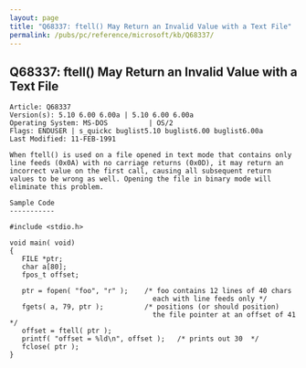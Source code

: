 ```yaml
---
layout: page
title: "Q68337: ftell() May Return an Invalid Value with a Text File"
permalink: /pubs/pc/reference/microsoft/kb/Q68337/
---
```


## Q68337: ftell() May Return an Invalid Value with a Text File

	Article: Q68337
	Version(s): 5.10 6.00 6.00a | 5.10 6.00 6.00a
	Operating System: MS-DOS          | OS/2
	Flags: ENDUSER | s_quickc buglist5.10 buglist6.00 buglist6.00a
	Last Modified: 11-FEB-1991
	
	When ftell() is used on a file opened in text mode that contains only
	line feeds (0x0A) with no carriage returns (0x0D), it may return an
	incorrect value on the first call, causing all subsequent return
	values to be wrong as well. Opening the file in binary mode will
	eliminate this problem.
	
	Sample Code
	-----------
	
	#include <stdio.h>
	
	void main( void)
	{
	   FILE *ptr;
	   char a[80];
	   fpos_t offset;
	
	   ptr = fopen( "foo", "r" );    /* foo contains 12 lines of 40 chars
	                                   each with line feeds only */
	   fgets( a, 79, ptr );          /* positions (or should position)
	                                   the file pointer at an offset of 41 */
	   offset = ftell( ptr );
	   printf( "offset = %ld\n", offset );   /* prints out 30  */
	   fclose( ptr );
	}
